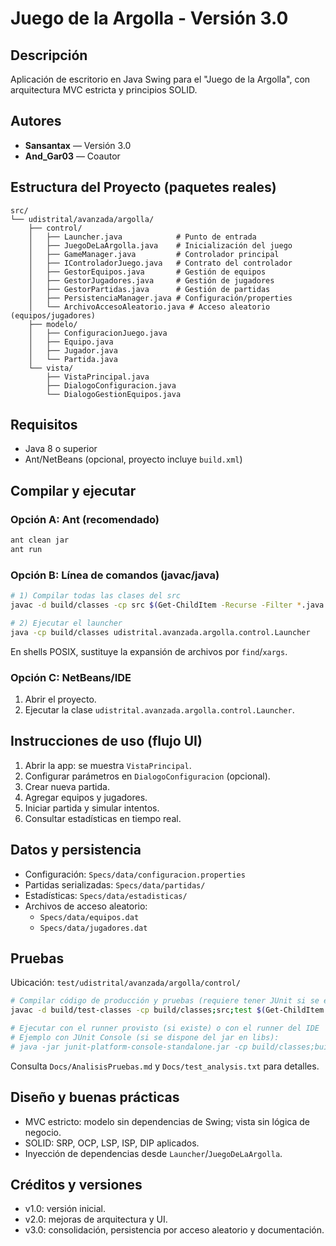 # Juego de la Argolla - Versión 3.0

## Descripción
Aplicación de escritorio en Java Swing para el "Juego de la Argolla", con arquitectura MVC estricta y principios SOLID.

## Autores
- **Sansantax** — Versión 3.0
- **And_Gar03** — Coautor

## Estructura del Proyecto (paquetes reales)

```
src/
└── udistrital/avanzada/argolla/
    ├── control/
    │   ├── Launcher.java            # Punto de entrada
    │   ├── JuegoDeLaArgolla.java    # Inicialización del juego
    │   ├── GameManager.java         # Controlador principal
    │   ├── IControladorJuego.java   # Contrato del controlador
    │   ├── GestorEquipos.java       # Gestión de equipos
    │   ├── GestorJugadores.java     # Gestión de jugadores
    │   ├── GestorPartidas.java      # Gestión de partidas
    │   ├── PersistenciaManager.java # Configuración/properties
    │   └── ArchivoAccesoAleatorio.java # Acceso aleatorio (equipos/jugadores)
    ├── modelo/
    │   ├── ConfiguracionJuego.java
    │   ├── Equipo.java
    │   ├── Jugador.java
    │   └── Partida.java
    └── vista/
        ├── VistaPrincipal.java
        ├── DialogoConfiguracion.java
        └── DialogoGestionEquipos.java
```

## Requisitos
- Java 8 o superior
- Ant/NetBeans (opcional, proyecto incluye `build.xml`)

## Compilar y ejecutar

### Opción A: Ant (recomendado)
```bash
ant clean jar
ant run
```

### Opción B: Línea de comandos (javac/java)
```bash
# 1) Compilar todas las clases del src
javac -d build/classes -cp src $(Get-ChildItem -Recurse -Filter *.java src | % { $_.FullName })

# 2) Ejecutar el launcher
java -cp build/classes udistrital.avanzada.argolla.control.Launcher
```
En shells POSIX, sustituye la expansión de archivos por `find`/`xargs`.

### Opción C: NetBeans/IDE
1. Abrir el proyecto.
2. Ejecutar la clase `udistrital.avanzada.argolla.control.Launcher`.

## Instrucciones de uso (flujo UI)
1. Abrir la app: se muestra `VistaPrincipal`.
2. Configurar parámetros en `DialogoConfiguracion` (opcional).
3. Crear nueva partida.
4. Agregar equipos y jugadores.
5. Iniciar partida y simular intentos.
6. Consultar estadísticas en tiempo real.

## Datos y persistencia
- Configuración: `Specs/data/configuracion.properties`
- Partidas serializadas: `Specs/data/partidas/`
- Estadísticas: `Specs/data/estadisticas/`
- Archivos de acceso aleatorio:
  - `Specs/data/equipos.dat`
  - `Specs/data/jugadores.dat`

## Pruebas
Ubicación: `test/udistrital/avanzada/argolla/control/`

```bash
# Compilar código de producción y pruebas (requiere tener JUnit si se ejecuta fuera del IDE)
javac -d build/test-classes -cp build/classes;src;test $(Get-ChildItem -Recurse -Filter *.java test | % { $_.FullName })

# Ejecutar con el runner provisto (si existe) o con el runner del IDE
# Ejemplo con JUnit Console (si se dispone del jar en libs):
# java -jar junit-platform-console-standalone.jar -cp build/classes;build/test-classes --scan-classpath
```

Consulta `Docs/AnalisisPruebas.md` y `Docs/test_analysis.txt` para detalles.

## Diseño y buenas prácticas
- MVC estricto: modelo sin dependencias de Swing; vista sin lógica de negocio.
- SOLID: SRP, OCP, LSP, ISP, DIP aplicados.
- Inyección de dependencias desde `Launcher`/`JuegoDeLaArgolla`.

## Créditos y versiones
- v1.0: versión inicial.
- v2.0: mejoras de arquitectura y UI.
- v3.0: consolidación, persistencia por acceso aleatorio y documentación.